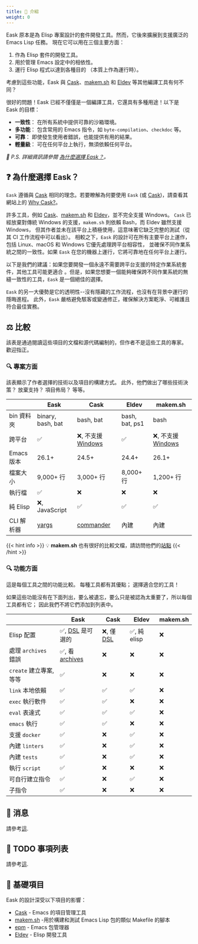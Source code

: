 ```yaml
---
title: 🚪 介紹
weight: 0
---
```


Eask 原本是為 Elisp 專案設計的套件開發工具。然而，它後來擴展到支援廣泛的 Emacs Lisp 任務。
現在它可以用在三個主要方面：

1. 作為 Elisp 套件的開發工具。
2. 用於管理 Emacs 設定中的相依性。
3. 運行 Elisp 程式以達到各種目的 （本質上作為運行時）。

考慮到這些功能，Eask 與 [Cask][]、[makem.sh][] 和 [Eldev][] 等其他編譯工具有何不同？

很好的問題！Eask 已經不僅僅是一個編譯工具，它還具有多種用途！以下是 Eask 的目標：

- **一致性**： 在所有系統中提供可靠的沙箱環境。
- **多功能**： 包含常用的 Emacs 指令，如 `byte-compilation`、`checkdoc` 等。
- **可靠**： 即使發生使用者錯誤，也能提供有用的結果。
- **輕量級**： 可在任何平台上執行，無須依賴任何平台。

*📝 P.S. 詳細資訊請參閱 [為什麼選擇 Eask？](https://emacs-eask.github.io/zh-tw/Getting-Started/Introduction/#-%e7%82%ba%e4%bb%80%e9%ba%bc%e9%81%b8%e6%93%87-eask)。*

## ❓ 為什麼選擇 Eask？

`Eask` 遵循與 [Cask][] 相同的理念。若要瞭解為何要使用 `Eask` (或 [Cask][])，請查看其網站上的
[Why Cask?](https://cask.readthedocs.io/en/latest/guide/introduction.html#introduction-why-cask)。

許多工具，例如 [Cask][]、[makem.sh][] 和 [Eldev][]，並不完全支援 Windows。
`Cask` 已經放棄對傳統 Windows 的支援，`makem.sh` 則依賴 Bash，而 Eldev 雖然支援 Windows，
但其作者並未在該平台上積極使用，這意味著它缺乏完整的測試（從其 CI 工作流程中可以看出）。
相較之下，`Eask` 的設計可在所有主要平台上運作，包括 Linux、macOS 和 Windows 它優先處理跨平台相容性，
並確保不同作業系統之間的一致性。如果 `Eask` 在您的機器上運行，它將可靠地在任何平台上運行。

以下是我們的建議：如果您要開發一個永遠不需要跨平台支援的特定作業系統套件，其他工具可能更適合
。但是，如果您想要一個能夠確保跨不同作業系統的無縫一致性的工具，`Eask` 是一個絕佳的選擇。

`Eask` 的另一大優勢是它的透明性--沒有隱藏的工作流程，也沒有在背景中運行的隱晦進程。
此外，`Eask` 嚴格避免駭客或變通修正，確保解決方案乾淨、可維護且符合最佳實務。

## ⚖️ 比較

該表是通過閱讀這些項目的文檔和源代碼編制的，但作者不是這些工具的專家。 歡迎指正。

### 🔍 專案方面

該表顯示了作者選擇的技術以及項目的構建方式。 此外，他們做出了哪些技術決策？ 放棄支持？ 項目佈局？ 等等。

|            | Eask              | Cask                   | Eldev          | makem.sh               |
|------------|-------------------|------------------------|----------------|------------------------|
| bin 資料夾 | binary, bash, bat | bash, bat              | bash, bat, ps1 | bash                   |
| 跨平台     | ✅                | ❌, 不支援 [Windows][] | ✅             | ❌, 不支援 [Windows][] |
| Emacs 版本 | 26.1+             | 24.5+                  | 24.4+          | 26.1+                  |
| 檔案大小   | 9,000+ 行         | 3,000+ 行              | 8,000+ 行      | 1,200+ 行              |
| 執行檔     | ✅                | ❌                     | ❌             | ❌                     |
| 純 Elisp   | ❌, JavaScript    | ✅                     | ✅             | ✅                     |
| CLI 解析器 | [yargs][]         | [commander][]          | 內建           | 內建                   |

{{< hint info >}}
💡 **makem.sh** 也有很好的比較文檔，請訪問他們的[站點](https://github.com/alphapapa/makem.sh#comparisons)
{{< /hint >}}

### 🔍 功能方面

這是每個工具之間的功能比較。 每種工具都有其優點； 選擇適合您的工具！

如果這些功能沒有在下面列出，要么被遺忘，要么只是被認為太重要了，所以每個工具都有它； 因此我們不將它們添加到列表中。

|                         | Eask                                   | Cask                   | Eldev        | makem.sh |
|-------------------------|----------------------------------------|------------------------|--------------|----------|
| Elisp 配置              | ✅, [DSL][DSL-Eask] 是可選的           | ❌, 僅 [DSL][DSL-Cask] | ✅, 純 elisp | ❌       |
| 處理 `archives` 錯誤    | ✅, 看 [archives][emacs-eask/archives] | ❌                     | ❌           | ❌       |
| `create` 建立專案, 等等 | ✅                                     | ❌                     | ❌           | ❌       |
| `link` 本地依賴         | ✅                                     | ✅                     | ✅           | ❌       |
| `exec` 執行軟件         | ✅                                     | ✅                     | ❌           | ❌       |
| `eval` 表達式           | ✅                                     | ✅                     | ✅           | ❌       |
| `emacs` 執行            | ✅                                     | ✅                     | ❌           | ❌       |
| 支援 `docker`           | ✅                                     | ❌                     | ✅           | ❌       |
| 內建 `linters`          | ✅                                     | ❌                     | ✅           | ❌       |
| 內建 `tests`            | ✅                                     | ❌                     | ✅           | ❌       |
| 執行 `script`           | ✅                                     | ❌                     | ❌           | ❌       |
| 可自行建立指令          | ✅                                     | ❌                     | ✅           | ❌       |
| 子指令                  | ✅                                     | ❌                     | ❌           | ❌       |

## 📰 消息

請參考[這](https://emacs-eask.github.io/Getting-Started/Introduction/#-news).

## 📝 TODO 事項列表

請參考[這](https://emacs-eask.github.io/Getting-Started/Introduction/#-todo-list).

## 📂 基礎項目

Eask 的設計深受以下項目的影響：

- [Cask][] - Emacs 的項目管理工具
- [makem.sh][] -用於構建和測試 Emacs Lisp 包的類似 Makefile 的腳本
- [epm](https://github.com/xuchunyang/epm) - Emacs 包管理器
- [Eldev][] - Elisp 開發工具


<!-- Links -->

[emacs-eask/archives]: https://github.com/emacs-eask/archives
[Cask]: https://github.com/cask/cask
[makem.sh]: https://github.com/alphapapa/makem.sh
[Eldev]: https://github.com/doublep/eldev

[yargs]: https://github.com/yargs/yargs
[commander]: https://github.com/rejeep/commander.el

[DSL-Eask]: https://emacs-eask.github.io/DSL/
[DSL-Cask]: https://cask.readthedocs.io/en/latest/guide/dsl.html

[Windows]: https://www.microsoft.com/en-us/windows?r=1
